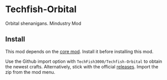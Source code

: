 # Techfish-Orbital
 Orbital shenanigans. Mindustry Mod

## Install
This mod depends on the [core mod](https://github.com/TechFish3000/Techfish-Core). Install it before installing this mod.

Use the Github import option with `TechFish3000/Techfish-Orbital` to obtain the newest crafts.
Alternatively, stick with the official [releases](https://github.com/TechFish3000/Techfish-Orbital/releases). Import the zip from the mod menu.
